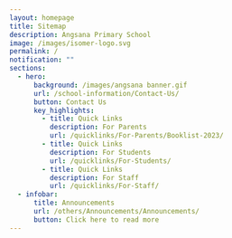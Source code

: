 ```yaml
---
layout: homepage
title: Sitemap
description: Angsana Primary School
image: /images/isomer-logo.svg
permalink: /
notification: ""
sections:
  - hero:
      background: /images/angsana banner.gif
      url: /school-information/Contact-Us/
      button: Contact Us
      key_highlights:
        - title: Quick Links
          description: For Parents
          url: /quicklinks/For-Parents/Booklist-2023/
        - title: Quick Links
          description: For Students
          url: /quicklinks/For-Students/
        - title: Quick Links
          description: For Staff
          url: /quicklinks/For-Staff/
  - infobar:
      title: Announcements
      url: /others/Announcements/Announcements/
      button: Click here to read more
---
```

